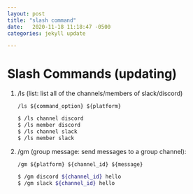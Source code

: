 ```yaml
---
layout: post
title: "slash command"
date:   2020-11-18 11:18:47 -0500
categories: jekyll update

---
```


# Slash Commands (updating)

1. /ls (list: list all of the channels/members of slack/discord) 
    
    `/ls ${command_option} ${platform}`
    ```sh
    $ /ls channel discord
    $ /ls member discord
    $ /ls channel slack
    $ /ls member slack
    ``` 
   
2. /gm (group message: send messages to a group channel): 
    
    `/gm ${platform} ${channel_id} ${message}`  
     ```sh
     $ /gm discord ${channel_id} hello 
     $ /gm slack ${channel_id} hello
     ``` 